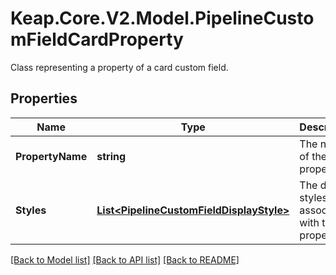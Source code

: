 # Keap.Core.V2.Model.PipelineCustomFieldCardProperty
Class representing a property of a card custom field.

## Properties

Name | Type | Description | Notes
------------ | ------------- | ------------- | -------------
**PropertyName** | **string** | The name of the property. | [optional] 
**Styles** | [**List&lt;PipelineCustomFieldDisplayStyle&gt;**](PipelineCustomFieldDisplayStyle.md) | The display styles associated with the property. | [optional] 

[[Back to Model list]](../README.md#documentation-for-models) [[Back to API list]](../README.md#documentation-for-api-endpoints) [[Back to README]](../README.md)

